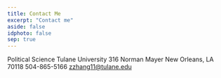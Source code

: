 ```yaml
---
title: Contact Me
excerpt: "Contact me"
aside: false
idphoto: false
sep: true
---
```






Political Science
Tulane University
316 Norman Mayer 
New Orleans, LA 70118
504-865-5166
zzhang11@tulane.edu
